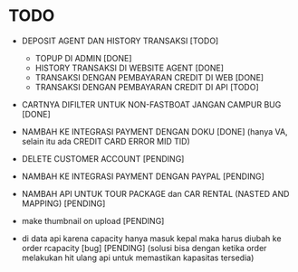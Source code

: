 # TODO

-   DEPOSIT AGENT DAN HISTORY TRANSAKSI [TODO]
    -   TOPUP DI ADMIN [DONE]
    -   HISTORY TRANSAKSI DI WEBSITE AGENT [DONE]
    -   TRANSAKSI DENGAN PEMBAYARAN CREDIT DI WEB [DONE]
    -   TRANSAKSI DENGAN PEMBAYARAN CREDIT DI API [TODO]
-   CARTNYA DIFILTER UNTUK NON-FASTBOAT JANGAN CAMPUR BUG [DONE]
-   NAMBAH KE INTEGRASI PAYMENT DENGAN DOKU [DONE] (hanya VA, selain itu ada CREDIT CARD ERROR MID TID)

-   DELETE CUSTOMER ACCOUNT [PENDING]
-   NAMBAH KE INTEGRASI PAYMENT DENGAN PAYPAL [PENDING]
-   NAMBAH API UNTUK TOUR PACKAGE dan CAR RENTAL (NASTED AND MAPPING) [PENDING]
-   make thumbnail on upload [PENDING]
-   di data api karena capacity hanya masuk kepal maka harus diubah ke order rcapacity [bug] [PENDING] (solusi bisa dengan ketika order melakukan hit ulang api untuk memastikan kapasitas tersedia)
